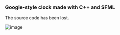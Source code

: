 ### Google-style clock made with C++ and SFML

The source code has been lost.

![image](https://github.com/ArseniyKruglov/Clock/assets/56249652/a8e79d3b-8c4b-414e-bbd9-1bcd890f7a6a)